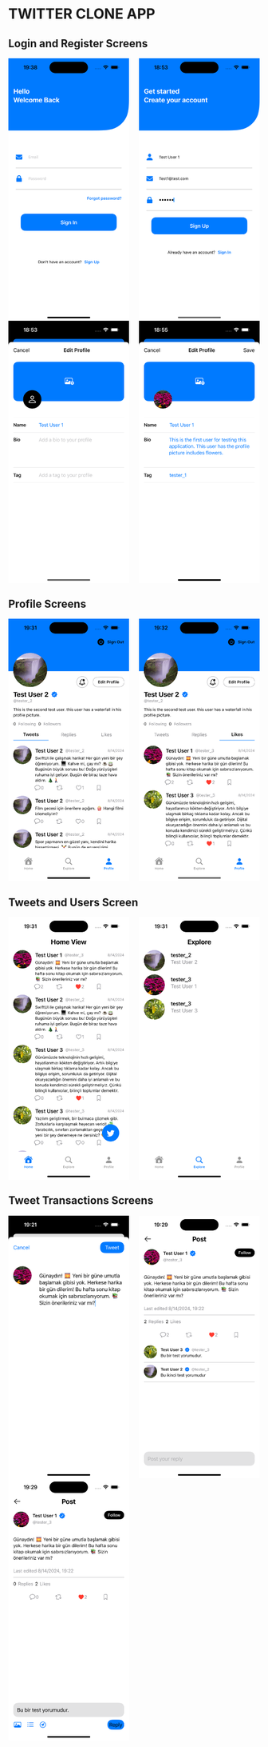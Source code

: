 #  TWITTER CLONE APP

## Login and Register Screens

<div style="display: flex; justify-content: space-between;">
  <img src="/TwitterClone/Screenshots/login.png" alt="Login Screen" style="width: 48%;;"/>
  <img src="/TwitterClone/Screenshots/register.png" alt="Register Screen" style="width: 48%;"/>
</div>

<div style="display: flex; justify-content: space-between;">
  <img src="/TwitterClone/Screenshots/edit_profile.png" alt="Edit Profile Screen" style="width: 48%;"/>
  <img src="/TwitterClone/Screenshots/edit_profile_2.png" alt="Edit Profile Screen 2" style="width: 48%;"/>
</div>


## Profile Screens

<div style="display: flex; justify-content: space-between;">
  <img src="/TwitterClone/Screenshots/profile_view.png" alt="Profile Screen" style="width: 48%;"/>
  <img src="/TwitterClone/Screenshots/profile_view_2.png" alt="Profile Screen 2" style="width: 48%;"/>
</div>


## Tweets and Users Screen

<div style="display: flex; justify-content: space-between;">
  <img src="/TwitterClone/Screenshots/home_view.png" alt="Tweets Screen" style="width: 48%;"/>
  <img src="/TwitterClone/Screenshots/explore_view.png" alt="Users Screen" style="width: 48%;"/>
</div>


## Tweet Transactions Screens

<div style="display: flex; justify-content: space-between;">
  <img src="/TwitterClone/Screenshots/create_tweet.png" alt="Create Tweet Screen" style="width: 48%; height:"/>
  <img src="/TwitterClone/Screenshots/tweet_detail.png" alt="Tweet Detail Screen" style="width: 48%; height:"/>
</div>

<div style="display: flex; justify-content: space-between;">
  <img src="/TwitterClone/Screenshots/send_reply.png" alt="Send Reply Screen" style="width: 48%; height:"/>
</div>

